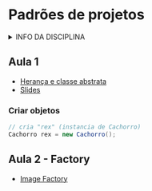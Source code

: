 # Padrões de projetos

<details>
<summary>INFO DA DISCIPLINA</summary>

- **[AVA](https://ava.ifpr.edu.br/course/view.php?id=000000000)**
- Curso: TADS
- Período: 5°
- Horário: segunda, 19:00 às 22:20 (Lab 1)
- Período letivo: **2025/2**
- Aulas: 04/08/25 à dez/25
- **[Repositório](https://github.com/fscheidt/padroes)**

</details>


## Aula 1
- [Herança e classe abstrata](/oo/pessoa.py)
- [Slides](/slides/1-Padroes-de-projetos.pdf)

### Criar objetos

```java
// cria "rex" (instancia de Cachorro)
Cachorro rex = new Cachorro();
```


## Aula 2 - Factory
- [Image Factory](/factory/image_factory.py)

